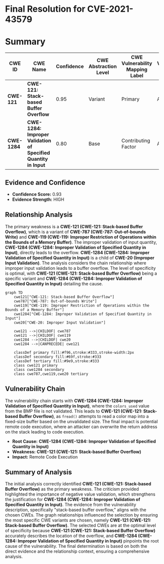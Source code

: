 # Final Resolution for CVE-2021-43579

# Summary
| CWE ID  | CWE Name | Confidence | CWE Abstraction Level | CWE Vulnerability Mapping Label | CWE-Vulnerability Mapping Notes |
| ------------- | ------------- | ------------- | ------------- | ------------- | ------------- |
| **CWE-121** | **CWE-121: Stack-based Buffer Overflow** | 0.95 | Variant | Primary | Allowed |
| **CWE-1284** | **CWE-1284: Improper Validation of Specified Quantity in Input** | 0.80 | Base | Contributing Factor | Allowed |

## Evidence and Confidence

*   **Confidence Score:** 0.93
*   **Evidence Strength:** HIGH

## Relationship Analysis
The primary weakness is a **CWE-121 (CWE-121: Stack-based Buffer Overflow)**, which is a variant of **CWE-787 (CWE-787: Out-of-bounds Write)** and **CWE-119 (CWE-119: Improper Restriction of Operations within the Bounds of a Memory Buffer)**. The improper validation of input quantity, **CWE-1284 (CWE-1284: Improper Validation of Specified Quantity in Input)**, directly leads to the overflow. **CWE-1284 (CWE-1284: Improper Validation of Specified Quantity in Input)** is a child of **CWE-20 (Improper Input Validation)**. The analysis considers the chain relationship where improper input validation leads to a buffer overflow. The level of specificity is optimal, with **CWE-121 (CWE-121: Stack-based Buffer Overflow)** being a specific variant and **CWE-1284 (CWE-1284: Improper Validation of Specified Quantity in Input)** detailing the cause.

```mermaid
graph TD
    cwe121["CWE-121: Stack-based Buffer Overflow"]
    cwe787["CWE-787: Out-of-bounds Write"]
    cwe119["CWE-119: Improper Restriction of Operations within the Bounds of a Memory Buffer"]
    cwe1284["CWE-1284: Improper Validation of Specified Quantity in Input"]
    cwe20["CWE-20: Improper Input Validation"]
    
    cwe121 -->|CHILDOF| cwe787
    cwe121 -->|CHILDOF| cwe119
    cwe1284 -->|CHILDOF| cwe20
    cwe1284 -->|CANPRECEDE| cwe121
    
    classDef primary fill:#f96,stroke:#333,stroke-width:2px
    classDef secondary fill:#69f,stroke:#333
    classDef tertiary fill:#9e9,stroke:#333
    class cwe121 primary
    class cwe1284 secondary
    class cwe787,cwe119,cwe20 tertiary
```

## Vulnerability Chain
The vulnerability chain starts with **CWE-1284 (CWE-1284: Improper Validation of Specified Quantity in Input)**, where the `colors_used` value from the BMP file is not validated. This leads to **CWE-121 (CWE-121: Stack-based Buffer Overflow)**, as `fread()` attempts to read a color map into a fixed-size buffer based on the unvalidated size. The final impact is potential remote code execution, where an attacker can overwrite the return address on the stack leading to code execution.
  - **Root Cause:** **CWE-1284 (CWE-1284: Improper Validation of Specified Quantity in Input)**
  - **Weakness:** **CWE-121 (CWE-121: Stack-based Buffer Overflow)**
  - **Impact:** Remote Code Execution

## Summary of Analysis
The initial analysis correctly identified **CWE-121 (CWE-121: Stack-based Buffer Overflow)** as the primary weakness. The criticism provided highlighted the importance of negative value validation, which strengthens the justification for **CWE-1284 (CWE-1284: Improper Validation of Specified Quantity in Input)**. The evidence from the vulnerability description, specifically "stack-based buffer overflow," aligns with the chosen CWEs. The graph relationships influenced the selection by ensuring the most specific CWE variants are chosen, namely **CWE-121 (CWE-121: Stack-based Buffer Overflow)**. The selected CWEs are at the optimal level of specificity because **CWE-121 (CWE-121: Stack-based Buffer Overflow)** accurately describes the location of the overflow, and **CWE-1284 (CWE-1284: Improper Validation of Specified Quantity in Input)** pinpoints the root cause of the vulnerability. The final determination is based on both the direct evidence and the relationship context, ensuring a comprehensive analysis.